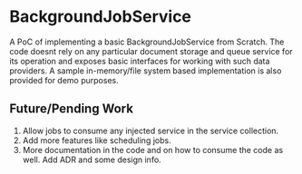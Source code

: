 # BackgroundJobService

A PoC of implementing a basic BackgroundJobService from Scratch. The code doesnt rely on any particular document storage and queue service for its operation and exposes basic interfaces for working with such data providers. A sample in-memory/file system based implementation is also provided for demo purposes.

## Future/Pending Work

1. Allow jobs to consume any injected service in the service collection.
2. Add more features like scheduling jobs.
3. More documentation in the code and on how to consume the code as well. Add ADR and some design info.